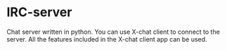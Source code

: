 # IRC-server
Chat server written in python. You can use X-chat client to connect to the server. All the features included in the X-chat client app can be used. 
